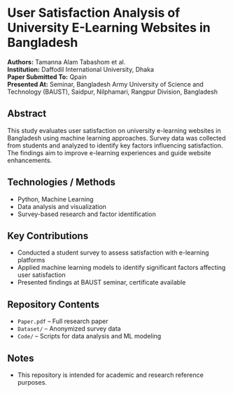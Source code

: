 # User Satisfaction Analysis of University E-Learning Websites in Bangladesh

**Authors:** Tamanna Alam Tabashom et al.  
**Institution:** Daffodil International University, Dhaka  
**Paper Submitted To:** Qpain  
**Presented At:** Seminar, Bangladesh Army University of Science and Technology (BAUST), Saidpur, Nilphamari, Rangpur Division, Bangladesh  

## Abstract
This study evaluates user satisfaction on university e-learning websites in Bangladesh using machine learning approaches. Survey data was collected from students and analyzed to identify key factors influencing satisfaction. The findings aim to improve e-learning experiences and guide website enhancements.

## Technologies / Methods
- Python, Machine Learning  
- Data analysis and visualization  
- Survey-based research and factor identification  

## Key Contributions
- Conducted a student survey to assess satisfaction with e-learning platforms  
- Applied machine learning models to identify significant factors affecting user satisfaction  
- Presented findings at BAUST seminar, certificate available  

## Repository Contents
- `Paper.pdf` – Full research paper  
- `Dataset/` – Anonymized survey data  
- `Code/` – Scripts for data analysis and ML modeling  

## Notes
- This repository is intended for academic and research reference purposes.
